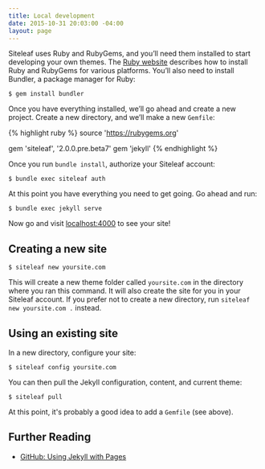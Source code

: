 ```yaml
---
title: Local development
date: 2015-10-31 20:03:00 -04:00
layout: page
---
```


Siteleaf uses Ruby and RubyGems, and you’ll need them installed to start developing your own themes. The [Ruby website](https://www.ruby-lang.org/en/documentation/installation/) describes how to install Ruby and RubyGems for various platforms. You’ll also need to install Bundler, a package manager for Ruby:

```
$ gem install bundler
```

Once you have everything installed, we’ll go ahead and create a new project. Create a new directory, and we’ll make a new `Gemfile`:

{% highlight ruby %}
source 'https://rubygems.org'

gem 'siteleaf', '2.0.0.pre.beta7'
gem 'jekyll'
{% endhighlight %}

Once you run `bundle install`, authorize your Siteleaf account:

```
$ bundle exec siteleaf auth
```

At this point you have everything you need to get going. Go ahead and run:

```
$ bundle exec jekyll serve
```

Now go and visit [localhost:4000](http://localhost:4000) to see your site!

## Creating a new site

```
$ siteleaf new yoursite.com
```

This will create a new theme folder called `yoursite.com` in the directory where you ran this command. It will also create the site for you in your Siteleaf account. If you prefer not to create a new directory, run `siteleaf new yoursite.com .` instead.

## Using an existing site

In a new directory, configure your site:

```
$ siteleaf config yoursite.com
```

You can then pull the Jekyll configuration, content, and current theme:

```
$ siteleaf pull
```

At this point, it's probably a good idea to add a `Gemfile` (see above).

## Further Reading

- [GitHub: Using Jekyll with Pages](https://help.github.com/articles/using-jekyll-with-pages/)
